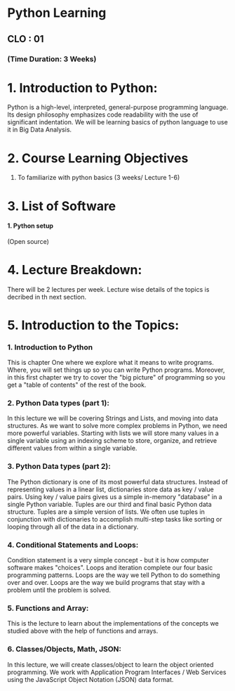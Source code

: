 # Python Learning 
## CLO : 01
### (Time Duration: 3 Weeks)

# 1. Introduction to Python:
Python is a high-level, interpreted, general-purpose programming language. Its design philosophy emphasizes code readability with the use of significant indentation. We will be learning basics of python language to use it in Big Data Analysis.
# 2. Course Learning Objectives
1. To familiarize with python basics (3 weeks/ Lecture 1-6)

# 3. List of Software
#### 1. Python setup	
(Open source)

# 4. Lecture Breakdown:
There will be 2 lectures per week. Lecture wise details of the topics is decribed in th next section. 

# 5. Introduction to the Topics:
### 1. Introduction to Python
This is chapter One where we explore what it means to write programs. Where, you will set things up so you can write Python programs. Moreover, in this first chapter we try to cover the "big picture" of programming so you get a "table of contents" of the rest of the book.
### 2. Python Data types (part 1):
In this lecture we will be covering Strings and Lists, and moving into data structures. As we want to solve more complex problems in Python, we need more powerful variables. Starting with lists we will store many values in a single variable using an indexing scheme to store, organize, and retrieve different values from within a single variable.
### 3.	Python Data types (part 2):
The Python dictionary is one of its most powerful data structures. Instead of representing values in a linear list, dictionaries store data as key / value pairs. Using key / value pairs gives us a simple in-memory "database" in a single Python variable. Tuples are our third and final basic Python data structure. Tuples are a simple version of lists. We often use tuples in conjunction with dictionaries to accomplish multi-step tasks like sorting or looping through all of the data in a dictionary.
### 4. Conditional Statements and Loops:
Condition statement is a very simple concept - but it is how computer software makes "choices".   Loops and iteration complete our four basic programming patterns. Loops are the way we tell Python to do something over and over. Loops are the way we build programs that stay with a problem until the problem is solved.

### 5.	Functions and Array:
This is the lecture to learn about the implementations of the concepts we studied above with the help of functions and arrays.


### 6.	Classes/Objects, Math, JSON:
In this lecture, we will create classes/object to learn the object oriented programming. We work with Application Program Interfaces / Web Services using the JavaScript Object Notation (JSON) data format.



